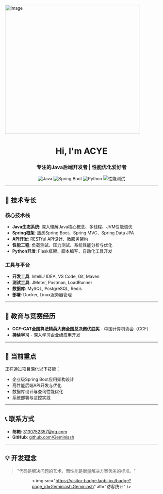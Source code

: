 <img width="445" height="424" alt="image" src="https://github.com/user-attachments/assets/10aee32a-9a8e-4167-a2e1-ebf7a2c3650a" /><h1 align="center">Hi, I'm ACYE</h1>
<h3 align="center">专注的Java后端开发者 | 性能优化爱好者</h3>

<div align="center">
  
  ![Java](https://img.shields.io/badge/Java-Expert-red?style=flat&logo=java)
  ![Spring Boot](https://img.shields.io/badge/Spring_Boot-Proficient-brightgreen?style=flat&logo=springboot)
  ![Python](https://img.shields.io/badge/Python-Intermediate-blue?style=flat&logo=python)
  ![性能测试](https://img.shields.io/badge/性能测试-擅长-orange?style=flat&logo=selenium)

</div>

---

## 🚀 技术专长

### 核心技术栈
- **Java生态系统**: 深入理解Java核心概念、多线程、JVM性能调优
- **Spring框架**: 熟悉Spring Boot、Spring MVC、Spring Data JPA
- **API开发**: RESTful API设计、微服务架构
- **性能工程**: 负载测试、压力测试、系统性能分析与优化
- **Python开发**: Flask框架、脚本编写、自动化工具开发

### 工具与平台
- **开发工具**: IntelliJ IDEA, VS Code, Git, Maven
- **测试工具**: JMeter, Postman, LoadRunner
- **数据库**: MySQL, PostgreSQL, Redis
- **部署**: Docker, Linux服务器管理

---

## 📜 教育与竞赛经历

- **CCF-CAT全国算法精英大赛全国总决赛优胜奖** - 中国计算机协会（CCF）
- **持续学习** - 深入学习企业级应用开发

---

## 🎯 当前重点

正在通过项目深化以下技能：
- 企业级Spring Boot应用架构设计
- 高性能后端API开发与优化
- 数据库设计与查询性能优化
- 系统部署与监控实践

---

## 📞 联系方式

- **邮箱**: 3130752357@qq.com
- **GitHub**: [github.com/Geminiash](https://github.com/Geminiash)

---

## 💡 开发理念

> "代码是解决问题的艺术，而性能是衡量解决方案优劣的标准。"

<div align="center">
  
  < img src="https://visitor-badge.laobi.icu/badge?page_id=Geminiash.Geminiash" alt="访客统计" />

</div>
